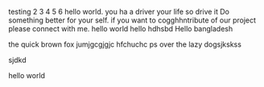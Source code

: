 testing 2 3 4 5 6
hello world. 
you ha a driver your life so drive it 
Do something better for your self. 
if you want to cogghhntribute of our project please connect with me. 
hello world 
hello 
hdhsbd
Hello bangladesh

the quick brown fox jumjgcgjgjc
hfchuchc
ps over the lazy dogsjkskss 


sjdkd

hello world
